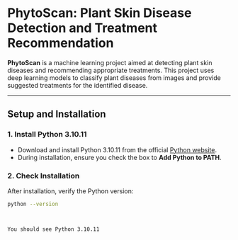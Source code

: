 # PhytoScan: Plant Skin Disease Detection and Treatment Recommendation

**PhytoScan** is a machine learning project aimed at detecting plant skin diseases and recommending appropriate treatments. This project uses deep learning models to classify plant diseases from images and provide suggested treatments for the identified disease.

---

## Setup and Installation

### 1. Install Python 3.10.11
- Download and install Python 3.10.11 from the official [Python website](https://www.python.org/downloads/release/python-31011/).
- During installation, ensure you check the box to **Add Python to PATH**.

### 2. Check Installation
After installation, verify the Python version:
```bash
python --version



You should see Python 3.10.11
